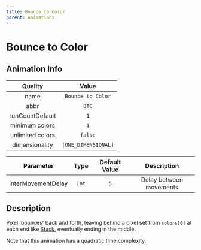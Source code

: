 ```yaml
---
title: Bounce to Color
parent: Animations
---
```


<!-- THIS FILE IS AUTOMATICALLY GENERATED -->
<!-- MAKE CHANGES TO THE AnimationInfo INSTANCE ASSOCIATED WITH THIS ANIMATION -->

# Bounce to Color

## Animation Info

|Quality|Value|
|:-:|:-:|
|name|`Bounce to Color`|
|abbr|`BTC`|
|runCountDefault|`1`|
|minimum colors|`1`|
|unlimited colors|`false`|
|dimensionality|`[ONE_DIMENSIONAL]`|

|Parameter|Type|Default Value|Description|
|:-:|:-:|:-:|:-:|
|interMovementDelay|`Int`|`5`|Delay between movements|

## Description
Pixel 'bounces' back and forth, leaving behind a pixel set from `colors[0]` at each end like [Stack](Stack), eventually ending in the middle.

Note that this animation has a quadratic time complexity.

